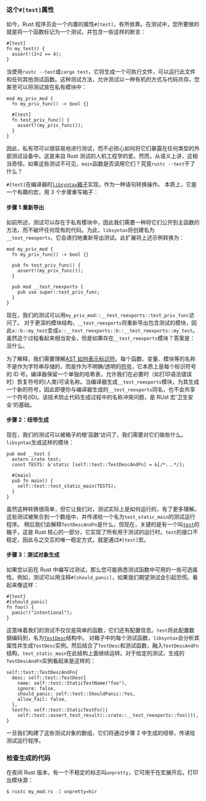 ### 这个`#[test]`属性

如今，Rust 程序员会一个内置的属性`#[test]`，有所依靠。在测试中，您所要做的就是将一个函数标记为一个测试，并包含一些这样的断言：

```rust,ignore
#[test]
fn my_test() {
  assert!(2+2 == 4);
}
```

当使用`rustc --test`或`cargo test`，它将生成一个可执行文件，可以运行此文件和任何其他测试函数。这种测试方法，允许测试以一种有机的方式与代码共存。您甚至可以将测试放在私有模块中：

```rust,ignore
mod my_priv_mod {
  fn my_priv_func() -> bool {}

  #[test]
  fn test_priv_func() {
    assert!(my_priv_func());
  }
}
```

因此，私有项可以很容易地进行测试，而不必担心如何将它们暴露在任何类型的外部测试设备中。这是来自 Rust 测试的人机工程学的爱。然而，从语义上讲，这相当奇怪。如果这些测试不可见，`main`函数是否调用它们？究竟`rustc --test`干了什么？

`#[test]`在编译器的[`libsyntax`箱子][libsyntax]实现，作为一种语句转换操作。 本质上，它是一个有趣的宏，用 3 个步骤重写箱子：

#### 步骤 1:重新导出

如前所述，测试可以存在于私有模块中，因此我们需要一种将它们公开到主函数的方法，而不破坏任何现有的代码。为此，`libsyntax`将创建名为`__test_reexports`，它会递归地重新导出测试。此扩展将上述示例转换为：

```rust,ignore
mod my_priv_mod {
  fn my_priv_func() -> bool {}

  pub fn test_priv_func() {
    assert!(my_priv_func());
  }

  pub mod __test_reexports {
    pub use super::test_priv_func;
  }
}
```

现在，我们的测试可以用`my_priv_mod::__test_reexports::test_priv_func`访问了。 对于更深的模块结构，`__test_reexports`将重新导出包含测试的模块，因此`a::b::my_test`变成`a::__test_reexports::b::__test_reexports::my_test`。 虽然这个过程看起来相当安全，但是如果存在`__test_reexports`模块？答案是：没什么。

为了解释，我们需要理解[AST 如何表示标识符][ident]。每个函数、变量、模块等的名称不是作为字符串存储的，而是作为不明确/透明的[符号][symbol]，它本质上是每个标识符号的 ID 号。编译器保留一个单独的哈希表，允许我们在必要时（如打印语法错误时）恢复符号的(人类)可读名称。当编译器生成`__test_reexports`模块，为其生成一个新的符号，因此即便你与编译器生成的`__test_reexports`同名，也不会共享一个符号(ID)。该技术防止代码生成过程中的名称冲突问题，是 RUst 宏'卫生安全'的基础。

#### 步骤 2：纽带生成

现在，我们的测试可以被箱子的根‘函数’访问了，我们需要对它们做些什么。`libsyntax`生成这样的模块：

```rust,ignore
pub mod __test {
  extern crate test;
  const TESTS: &'static [self::test::TestDescAndFn] = &[/*...*/];

  #[main]
  pub fn main() {
    self::test::test_static_main(TESTS);
  }
}
```

虽然这种转换很简单，但它让我们对，测试实际上是如何运行的，有了更多理解。这些测试被聚合到一个数组中，并传递给一个名为`test_static_main`的测试运行程序。 稍后我们会解释`TestDescAndFn`是什么，但现在，关键的是有一个叫[`test`][test]的箱子，这是 Rust 核心的一部分，它实现了所有用于测试的运行时。`test`的接口不稳定，因此与之交互的唯一稳定方式，就是通过`#[test]`宏。

#### 步骤 3：测试对象生成

如果您以前在 Rust 中编写过测试，那么您可能熟悉测试函数中可用的一些可选属性。例如，测试可以用注释`#[should_panic]`，如果我们期望测试会引起恐慌。看起来像这样：

```rust,ignore
#[test]
#[should_panic]
fn foo() {
  panic!("intentional");
}
```

这意味着我们的测试不仅仅是简单的函数，它们还有配置信息。`test`将此配置数据编码到，名为[`TestDesc`][testdesc]结构中。 对箱子中的每个测试函数，`libsyntax`会分析其属性并生成`TestDesc`实例。然后结合了`TestDesc`和测试函数，融入`TestDescAndFn`结构，`test_static_main`在此结构上面继续运转。对于给定的测试，生成的`TestDescAndFn`实例看起来是这样的：

```rust,ignore
self::test::TestDescAndFn{
  desc: self::test::TestDesc{
    name: self::test::StaticTestName("foo"),
    ignore: false,
    should_panic: self::test::ShouldPanic::Yes,
    allow_fail: false,
  },
  testfn: self::test::StaticTestFn(||
    self::test::assert_test_result(::crate::__test_reexports::foo())),
}
```

一旦我们构建了这些测试对象的数组，它们将通过步骤 2 中生成的纽带，传递给测试运行程序。

### 检查生成的代码

在夜间 Rust 版本，有一个不稳定的标志叫`unpretty`，它可用于在宏展开后，打印出模块源：

```bash
$ rustc my_mod.rs -Z unpretty=hir
```

[test]: https://doc.rust-lang.org/test/index.html
[testdesc]: https://doc.rust-lang.org/test/struct.TestDesc.html
[symbol]: https://doc.rust-lang.org/nightly/nightly-rustc/syntax/ast/struct.Ident.html
[ident]: https://doc.rust-lang.org/nightly/nightly-rustc/syntax/ast/struct.Ident.html
[erfc]: https://github.com/rust-lang/rfcs/blob/master/text/2318-custom-test-frameworks.md
[libsyntax]: https://github.com/rust-lang/rust/tree/master/src/libsyntax
